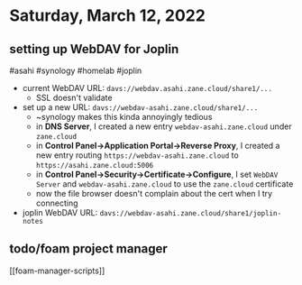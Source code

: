 # Saturday, March 12, 2022

## setting up WebDAV for Joplin

#asahi #synology #homelab #joplin

- current WebDAV URL: `davs://webdav.asahi.zane.cloud/share1/...`
  - SSL doesn't validate
- set up a new URL: `davs://webdav-asahi.zane.cloud/share1/...`
  - ~synology makes this kinda annoyingly tedious
  - in **DNS Server**, I created a new entry `webdav-asahi.zane.cloud` under `zane.cloud`
  - in **Control Panel->Application Portal->Reverse Proxy**, I created a new entry routing `https://webdav-asahi.zane.cloud` to `https://asahi.zane.cloud:5006`
  - in **Control Panel->Security->Certificate->Configure**, I set `WebDAV Server` and `webdav-asahi.zane.cloud` to use the `zane.cloud` certificate
  - now the file browser doesn't complain about the cert when I try connecting
- joplin WebDAV URL: `davs://webdav-asahi.zane.cloud/share1/joplin-notes`

## todo/foam project manager

[[foam-manager-scripts]]